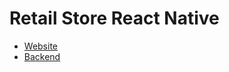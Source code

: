 # Retail Store React Native

- [Website](https://hoanglong040800.github.io/retail-store-react-native/)
- [Backend](https://github.com/hoanglong040800/retail-store-nestjs)